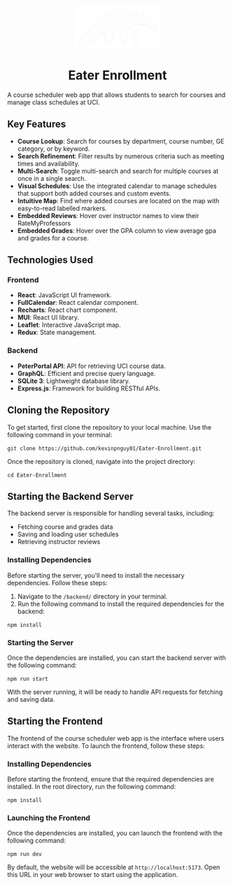 <p align="center"><img src="./src/assets/anteater.png" alt="Logo" width="200"></p>
<h1 align="center">Eater Enrollment</h1>
<p>A course scheduler web app that allows students to search for courses and manage class schedules at UCI.</p>

<h2>Key Features</h2>
<ul>
  <li><strong>Course Lookup</strong>: Search for courses by department, course number, GE category, or by keyword.</li>
  <li><strong>Search Refinement</strong>: Filter results by numerous criteria such as meeting times and availability.</li>
  <li><strong>Multi-Search</strong>: Toggle multi-search and search for multiple courses at once in a single search.</li>
  <li><strong>Visual Schedules</strong>: Use the integrated calendar to manage schedules that support both added courses and custom events.</li>
  <li><strong>Intuitive Map</strong>: Find where added courses are located on the map with easy-to-read labelled markers.</li>
  <li><strong>Embedded Reviews</strong>: Hover over instructor names to view their RateMyProfessors</li>
  <li><strong>Embedded Grades</strong>: Hover over the GPA column to view average gpa and grades for a course.</li>
</ul>

<h2>Technologies Used</h2>
<h3>Frontend</h3>
<ul>
  <li><strong>React</strong>: JavaScript UI framework.</li>
  <li><strong>FullCalendar</strong>: React calendar component.</li>
  <li><strong>Recharts</strong>: React chart component.</li>
  <li><strong>MUI</strong>: React UI library.</li>
  <li><strong>Leaflet</strong>: Interactive JavaScript map.</li>
  <li><strong>Redux</strong>: State management.</li>
</ul>

<h3>Backend</h3>
<ul>
  <li><strong>PeterPortal API</strong>: API for retrieving UCI course data.</li>
  <li><strong>GraphQL</strong>: Efficient and precise query language.</li>
  <li><strong>SQLite 3</strong>: Lightweight database library.</li>
  <li><strong>Express.js</strong>: Framework for building RESTful APIs.</li>
</ul>

<h2>Cloning the Repository</h2>

<p>To get started, first clone the repository to your local machine. Use the following command in your terminal:</p>

<pre><code>git clone https://github.com/kevinpnguy01/Eater-Enrollment.git</code></pre>

<p>Once the repository is cloned, navigate into the project directory:</p>

<pre><code>cd Eater-Enrollment</code></pre>


<h2>Starting the Backend Server</h2>

<p>The backend server is responsible for handling several tasks, including:</p>
<ul>
  <li>Fetching course and grades data</li>
  <li>Saving and loading user schedules</li>
  <li>Retrieving instructor reviews</li>
</ul>

<h3>Installing Dependencies</h3>
<p>Before starting the server, you'll need to install the necessary dependencies. Follow these steps:</p>
<ol>
  <li>Navigate to the <code>/backend/</code> directory in your terminal.</li>
  <li>Run the following command to install the required dependencies for the backend:</li>
</ol>

<pre><code>npm install</code></pre>

<h3>Starting the Server</h3>
<p>Once the dependencies are installed, you can start the backend server with the following command:</p>

<pre><code>npm run start</code></pre>

<p>With the server running, it will be ready to handle API requests for fetching and saving data.</p>

<h2>Starting the Frontend</h2>

<p>The frontend of the course scheduler web app is the interface where users interact with the website. To launch the frontend, follow these steps:</p>

<h3>Installing Dependencies</h3>
<p>Before starting the frontend, ensure that the required dependencies are installed. In the root directory, run the following command:</p>

<pre><code>npm install</code></pre>

<h3>Launching the Frontend</h3>
<p>Once the dependencies are installed, you can launch the frontend with the following command:</p>

<pre><code>npm run dev</code></pre>

<p>By default, the website will be accessible at <code>http://localhost:5173</code>. Open this URL in your web browser to start using the application.</p>
